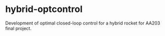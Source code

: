 # hybrid-optcontrol
Development of optimal closed-loop control for a hybrid rocket for AA203 final project.
